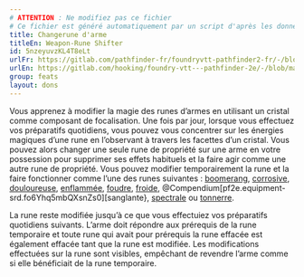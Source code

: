 ```yaml
---
# ATTENTION : Ne modifiez pas ce fichier
# Ce fichier est généré automatiquement par un script d'après les données du module Foundry VTT officiel et de sa traduction
title: Changerune d'arme
titleEn: Weapon-Rune Shifter
id: 5nzeyuvzKL4T8eLt
urlFr: https://gitlab.com/pathfinder-fr/foundryvtt-pathfinder2-fr/-/blob/master/data/feats/5nzeyuvzKL4T8eLt.htm
urlEn: https://gitlab.com/hooking/foundry-vtt---pathfinder-2e/-/blob/master/packs/data/feats.db/weapon-rune-shifter.json
group: feats
layout: dons
---
```

Vous apprenez à modifier la magie des runes d’armes en utilisant un cristal comme composant de focalisation. Une fois par jour, lorsque vous effectuez vos préparatifs quotidiens, vous pouvez vous concentrer sur les énergies magiques d’une rune en l’observant à travers les facettes d’un cristal. Vous pouvez alors changer une seule rune de propriété sur une arme en votre possession pour supprimer ses effets habituels et la faire agir comme une autre rune de propriété. Vous pouvez modifier temporairement la rune et la faire fonctionner comme l’une des runes suivantes : [boomerang](../equipment/boomerang-rune.md), [corrosive](../equipment/corrosive-rune.md), [douloureuse](../equipment/douloureuse-rune.md), [enflammée](../equipment/enflammée-rune.md), [foudre](../equipment/foudre-rune.md), [froide](../equipment/froid-rune.md), @Compendium[pf2e.equipment-srd.fo6Yhq5mbQXsnZs0][sanglante}, [spectrale](../equipment/spectrale-rune.md) ou [tonnerre](../equipment/tonnerre-rune.md).

La rune reste modifiée jusqu’à ce que vous effectuiez vos préparatifs quotidiens suivants. L’arme doit répondre aux prérequis de la rune temporaire et toute rune qui avait pour prérequis la rune effacée est également effacée tant que la rune est modifiée. Les modifications effectuées sur la rune sont visibles, empêchant de revendre l’arme comme si elle bénéficiait de la rune temporaire.


